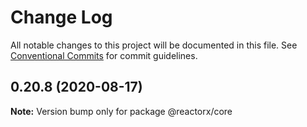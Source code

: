 # Change Log

All notable changes to this project will be documented in this file.
See [Conventional Commits](https://conventionalcommits.org) for commit guidelines.

## 0.20.8 (2020-08-17)

**Note:** Version bump only for package @reactorx/core
